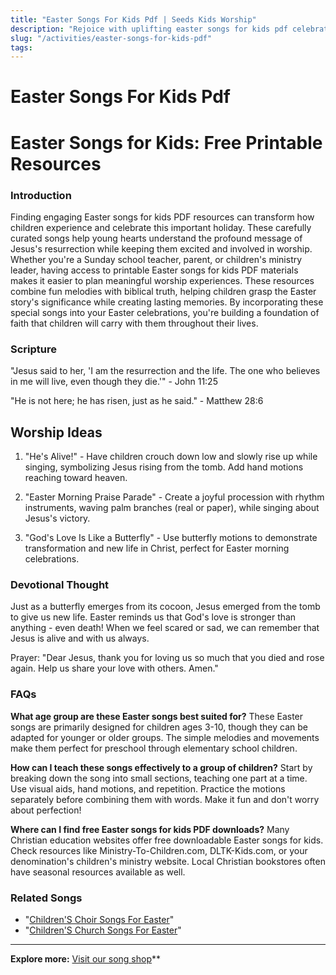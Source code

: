 ```yaml
---
title: "Easter Songs For Kids Pdf | Seeds Kids Worship"
description: "Rejoice with uplifting easter songs for kids pdf celebrating Jesus' resurrection. Easter worship resources for kids and Sunday school."
slug: "/activities/easter-songs-for-kids-pdf"
tags:
---
```


# Easter Songs For Kids Pdf

# Easter Songs for Kids: Free Printable Resources

### Introduction
Finding engaging Easter songs for kids PDF resources can transform how children experience and celebrate this important holiday. These carefully curated songs help young hearts understand the profound message of Jesus's resurrection while keeping them excited and involved in worship. Whether you're a Sunday school teacher, parent, or children's ministry leader, having access to printable Easter songs for kids PDF materials makes it easier to plan meaningful worship experiences. These resources combine fun melodies with biblical truth, helping children grasp the Easter story's significance while creating lasting memories. By incorporating these special songs into your Easter celebrations, you're building a foundation of faith that children will carry with them throughout their lives.

### Scripture
"Jesus said to her, 'I am the resurrection and the life. The one who believes in me will live, even though they die.'" - John 11:25

"He is not here; he has risen, just as he said." - Matthew 28:6

## Worship Ideas
1. "He's Alive!" - Have children crouch down low and slowly rise up while singing, symbolizing Jesus rising from the tomb. Add hand motions reaching toward heaven.

2. "Easter Morning Praise Parade" - Create a joyful procession with rhythm instruments, waving palm branches (real or paper), while singing about Jesus's victory.

3. "God's Love Is Like a Butterfly" - Use butterfly motions to demonstrate transformation and new life in Christ, perfect for Easter morning celebrations.

### Devotional Thought
Just as a butterfly emerges from its cocoon, Jesus emerged from the tomb to give us new life. Easter reminds us that God's love is stronger than anything - even death! When we feel scared or sad, we can remember that Jesus is alive and with us always. 

Prayer: "Dear Jesus, thank you for loving us so much that you died and rose again. Help us share your love with others. Amen."

### FAQs

**What age group are these Easter songs best suited for?**
These Easter songs are primarily designed for children ages 3-10, though they can be adapted for younger or older groups. The simple melodies and movements make them perfect for preschool through elementary school children.

**How can I teach these songs effectively to a group of children?**
Start by breaking down the song into small sections, teaching one part at a time. Use visual aids, hand motions, and repetition. Practice the motions separately before combining them with words. Make it fun and don't worry about perfection!

**Where can I find free Easter songs for kids PDF downloads?**
Many Christian education websites offer free downloadable Easter songs for kids. Check resources like Ministry-To-Children.com, DLTK-Kids.com, or your denomination's children's ministry website. Local Christian bookstores often have seasonal resources available as well.

### Related Songs

- "[Children'S Choir Songs For Easter](/activities/children-s-choir-songs-for-easter/)"
- "[Children'S Church Songs For Easter](/activities/children-s-church-songs-for-easter/)"

---

**Explore more:** [Visit our song shop](https://seedskidsworship.com/shop)**

<!-- Schema Markup -->
<script type="application/ld+json">
{
  "@context": "https://schema.org",
  "@type": "MusicRecording",
  "name": "Easter Songs For Kids Pdf",
  "byArtist": {
    "@type": "MusicGroup",
    "name": "Seeds Kids Worship"
  },
  "isFamilyFriendly": true,
  "url": "https://seedskidsworship.com/activities/easter-songs-for-kids-pdf/"
}
</script>